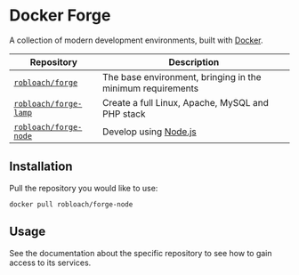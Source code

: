 # Docker Forge

A collection of modern development environments, built with [Docker](http://docker.io).


Repository                          | Description
------------------------------------|------------
[`robloach/forge`](forge)           | The base environment, bringing in the minimum requirements
[`robloach/forge-lamp`](lamp)       | Create a full Linux, Apache, MySQL and PHP stack
[`robloach/forge-node`](node)       | Develop using [Node.js](http://nodejs.org)


## Installation

Pull the repository you would like to use:

```
docker pull robloach/forge-node
```


## Usage

See the documentation about the specific repository to see how to gain access to
its services.
